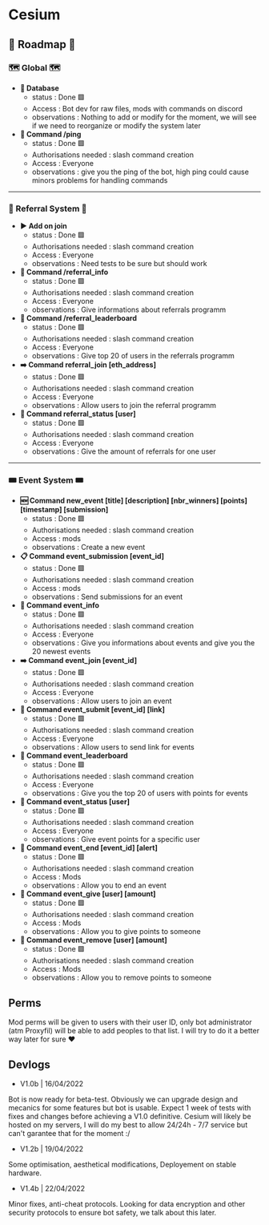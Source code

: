 # Cesium

## 📅 Roadmap 📅

### 🗺️ Global 🗺️

- **📁 Database**
    - status : Done 🟩
    - Access : Bot dev for raw files, mods with commands on discord
    - observations : Nothing to add or modify for the moment, we will see if we need to reorganize or modify the system later
- **📡 Command /ping**
    - status : Done 🟩
    - Authorisations needed : slash command creation
    - Access : Everyone
    - observations : give you the ping of the bot, high ping could cause minors problems for handling commands
----

### 📝 Referral System 📝

- **▶️ Add on join**
    - status : Done 🟩
    - Authorisations needed : slash command creation
    - Access : Everyone
    - observations : Need tests to be sure but should work
- **📰 Command /referral_info**
    - status : Done 🟩
    - Authorisations needed : slash command creation
    - Access : Everyone
    - observations : Give informations about referrals programm
- **🥇 Command /referral_leaderboard**
    - status : Done 🟩
    - Authorisations needed : slash command creation
    - Access : Everyone
    - observations : Give top 20 of users in the referrals programm
- **➡️ Command referral_join [eth_address]**
    - status : Done 🟩
    - Authorisations needed : slash command creation
    - Access : Everyone
    - observations : Allow users to join the referral programm
- **📃 Command referral_status [user]**
    - status : Done 🟩
    - Authorisations needed : slash command creation
    - Access : Everyone
    - observations : Give the amount of referrals for one user

----

### 🎟️ Event System 🎟️

- **🆕 Command new_event [title] [description] [nbr_winners] [points] [timestamp] [submission]**
    - status : Done 🟩
    - Authorisations needed : slash command creation
    - Access : mods
    - observations : Create a new event
- **📋 Command event_submission [event_id]**
    - status : Done 🟩
    - Authorisations needed : slash command creation
    - Access : mods
    - observations : Send submissions for an event
- **📰 Command event_info**
    - status : Done 🟩
    - Authorisations needed : slash command creation
    - Access : Everyone
    - observations : Give you informations about events and give you the 20 newest events
- **➡️ Command event_join [event_id]**
    - status : Done 🟩
    - Authorisations needed : slash command creation
    - Access : Everyone
    - observations : Allow users to join an event
- **📮 Command event_submit [event_id] [link]**
    - status : Done 🟩
    - Authorisations needed : slash command creation
    - Access : Everyone
    - observations : Allow users to send link for events
- **🥇 Command event_leaderboard**
    - status : Done 🟩
    - Authorisations needed : slash command creation
    - Access : Everyone
    - observations : Give you the top 20 of users with points for events
- **📃 Command event_status [user]**
    - status : Done 🟩
    - Authorisations needed : slash command creation
    - Access : Everyone
    - observations : Give event points for a specific user
- **📃 Command event_end [event_id] [alert]**
    - status : Done 🟩
    - Authorisations needed : slash command creation
    - Access : Mods
    - observations : Allow you to end an event
- **📃 Command event_give [user] [amount]**
    - status : Done 🟩
    - Authorisations needed : slash command creation
    - Access : Mods
    - observations : Allow you to give points to someone
- **📃 Command event_remove [user] [amount]**
    - status : Done 🟩
    - Authorisations needed : slash command creation
    - Access : Mods
    - observations : Allow you to remove points to someone

## Perms

Mod perms will be given to users with their user ID, only bot administrator (atm Proxyfil) will be able to add peoples to that list. I will try to do it a better way later for sure ❤️

## Devlogs

- V1.0b | 16/04/2022

Bot is now ready for beta-test. Obviously we can upgrade design and mecanics for some features but bot is usable. Expect 1 week of tests with fixes and changes before achieving a V1.0 definitive.
Cesium will likely be hosted on my servers, I will do my best to allow 24/24h - 7/7 service but can't garantee that for the moment :/

- V1.2b | 19/04/2022

Some optimisation, aesthetical modifications, Deployement on stable hardware.

- V1.4b | 22/04/2022

Minor fixes, anti-cheat protocols.
Looking for data encryption and other security protocols to ensure bot safety, we talk about this later.